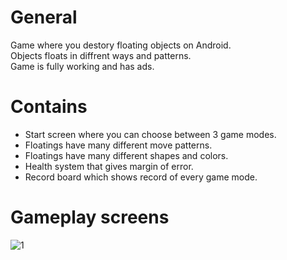 # General
Game where you destory floating objects on Android.\
Objects floats in diffrent ways and patterns.\
Game is fully working and has ads.

# Contains
* Start screen where you can choose between 3 game modes.
* Floatings have many different move patterns.
* Floatings have many different shapes and colors.
* Health system that gives margin of error.
* Record board which shows record of every game mode.

# Gameplay screens
![1](https://user-images.githubusercontent.com/72765186/156421601-0d650fd7-7045-4ced-92e1-05e55e206e68.jpg)
